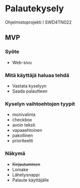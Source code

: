# Palautekysely
Ohjelmistoprojekti I SWD4TN022

## MVP

### Syöte
* Web-sivu

### Mitä käyttäjä haluaa tehdä
* Vastata kyselyyn
* Saada palautteen

### Kyselyn vaihtoehtojen tyypit
* monivalinta
* checkbox
* avoin teksti
* vapaaehtoinen
* pakollinen
* prioriteetti

### Näkymä
* ~~Kirjautuminen~~
* Lomake
* Lähetysnappi
* Palaute käyttäjälle
